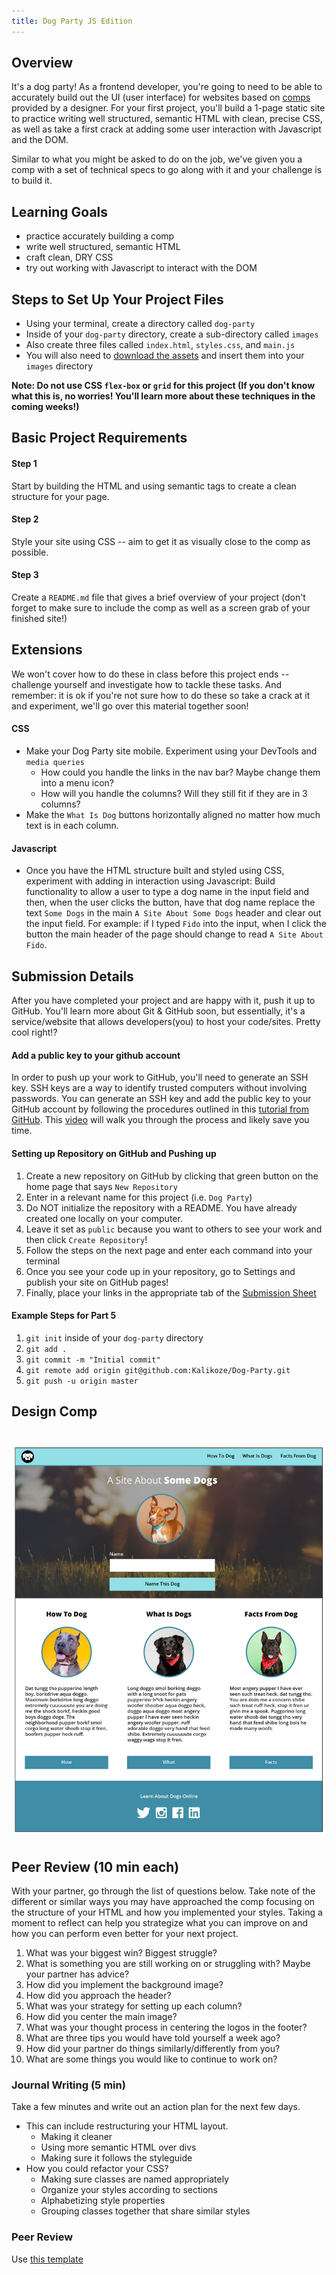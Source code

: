 ```yaml
---
title: Dog Party JS Edition
---
```


## Overview

It's a dog party! As a frontend developer, you're going to need to be able to accurately build out the UI (user interface) for websites based on [comps](https://en.wikipedia.org/wiki/Comprehensive_layout) provided by a designer. For your first project, you'll build a 1-page static site to practice writing well structured, semantic HTML with clean, precise CSS, as well as take a first crack at adding some user interaction with Javascript and the DOM.

Similar to what you might be asked to do on the job, we've given you a comp with a set of technical specs to go along with it and your challenge is to build it.

## Learning Goals

- practice accurately building a comp
- write well structured, semantic HTML
- craft clean, DRY CSS
- try out working with Javascript to interact with the DOM

## Steps to Set Up Your Project Files

- Using your terminal, create a directory called `dog-party`
- Inside of your `dog-party` directory, create a sub-directory called `images`
- Also create three files called `index.html`, `styles.css`, and `main.js`
- You will also need to [download the assets](https://drive.google.com/drive/folders/0B_lPnjyMN6-CamRRV0xPRmZNOFU?usp=sharing) and insert them into your `images` directory

**Note: Do not use CSS `flex-box` or `grid` for this project (If you don't know what this is, no worries! You'll learn more about these techniques in the coming weeks!)**

## Basic Project Requirements

#### Step 1

Start by building the HTML and using semantic tags to create a clean structure for your page.

#### Step 2

Style your site using CSS -- aim to get it as visually close to the comp as possible.

#### Step 3

Create a `README.md` file that gives a brief overview of your project (don't forget to make sure to include the comp as well as a screen grab of your finished site!)

## Extensions

We won't cover how to do these in class before this project ends -- challenge yourself and investigate how to tackle these tasks. And remember: it is ok if you're not sure how to do these so take a crack at it and experiment, we'll go over this material together soon!

#### CSS

* Make your Dog Party site mobile.  Experiment using your DevTools and `media queries`
  * How could you handle the links in the nav bar?  Maybe change them into a menu icon?
  * How will you handle the columns? Will they still fit if they are in 3 columns?
* Make the `What Is Dog` buttons horizontally aligned no matter how much text is in each column.

#### Javascript

* Once you have the HTML structure built and styled using CSS, experiment with adding in interaction using Javascript: Build functionality to allow a user to type a dog name in the input field and then, when the user clicks the button, have that dog name replace the text `Some Dogs` in the main `A Site About Some Dogs` header and clear out the input field. For example: if I typed `Fido` into the input, when I click the button the main header of the page should change to read `A Site About Fido`.

## Submission Details

After you have completed your project and are happy with it, push it up to GitHub. You'll learn more about Git & GitHub soon, but essentially, it's a service/website that allows developers(you) to host your code/sites. Pretty cool right!?

#### Add a public key to your github account

In order to push up your work to GitHub, you'll need to generate an SSH key. SSH keys are a way to identify trusted computers without involving passwords. You can generate an SSH key and add the public key to your GitHub account by following the procedures outlined in this [tutorial from GitHub](https://help.github.com/articles/connecting-to-github-with-ssh/). This [video](https://www.youtube.com/watch?v=XsPVWGKK0qI) will walk you through the process and likely save you time.

#### Setting up Repository on GitHub and Pushing up

1. Create a new repository on GitHub by clicking that green button on the home page that says `New Repository`
2. Enter in a relevant name for this project (i.e. `Dog Party`)
3. Do NOT initialize the repository with a README.  You have already created one locally on your computer.
4. Leave it set as `public` because you want to others to see your work and then click `Create Repository`!
5. Follow the steps on the next page and enter each command into your terminal
6. Once you see your code up in your repository, go to Settings and publish your site on GitHub pages!
7. Finally, place your links in the appropriate tab of the [Submission Sheet](https://docs.google.com/spreadsheets/d/1xmpBJ2_Wydg_wqVmq-fOgBV8svM1FUvLVeAXrFpEspk/edit#gid=0)

#### Example Steps for Part 5

1. `git init` inside of your `dog-party` directory
2. `git add .`
3. `git commit -m "Initial commit"`
4. `git remote add origin git@github.com:Kalikoze/Dog-Party.git`
5. `git push -u origin master`

## Design Comp

# ![Dog Party](/assets/images/dog-party-js-edition.jpg)

## Peer Review (10 min each)

With your partner, go through the list of questions below.  Take note of the different or similar ways you may have approached the comp focusing on the structure of your HTML and how you implemented your styles.  Taking a moment to reflect can help you strategize what you can improve on and how you can perform even better for your next project.

1. What was your biggest win?  Biggest struggle?
2. What is something you are still working on or struggling with?  Maybe your partner has advice?
3. How did you implement the background image?
4. How did you approach the header?
5. What was your strategy for setting up each column?
6. How did you center the main image?
7. What was your thought process in centering the logos in the footer?
8. What are three tips you would have told yourself a week ago?
9. How did your partner do things similarly/differently from you?  
10. What are some things you would like to continue to work on?

### Journal Writing (5 min)
Take a few minutes and write out an action plan for the next few days.
- This can include restructuring your HTML layout.  
  - Making it cleaner
  - Using more semantic HTML over divs
  - Making sure it follows the styleguide
- How you could refactor your CSS?
  - Making sure classes are named appropriately
  - Organize your styles according to sections
  - Alphabetizing style properties
  - Grouping classes together that share similar styles

### Peer Review
Use [this template](/projects/static-comp-peer-review.html)
